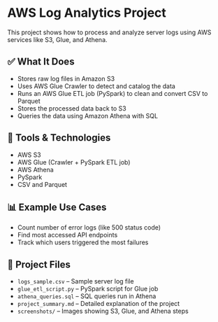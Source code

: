 # AWS Log Analytics Project

This project shows how to process and analyze server logs using AWS services like S3, Glue, and Athena.

## ✅ What It Does

- Stores raw log files in Amazon S3
- Uses AWS Glue Crawler to detect and catalog the data
- Runs an AWS Glue ETL job (PySpark) to clean and convert CSV to Parquet
- Stores the processed data back to S3
- Queries the data using Amazon Athena with SQL

## 🧱 Tools & Technologies

- AWS S3  
- AWS Glue (Crawler + PySpark ETL job)  
- AWS Athena  
- PySpark  
- CSV and Parquet

## 📊 Example Use Cases

- Count number of error logs (like 500 status code)
- Find most accessed API endpoints
- Track which users triggered the most failures


## 📁 Project Files

- `logs_sample.csv` – Sample server log file
- `glue_etl_script.py` – PySpark script for Glue job
- `athena_queries.sql` – SQL queries run in Athena
- `project_summary.md` – Detailed explanation of the project
- `screenshots/` – Images showing S3, Glue, and Athena steps

